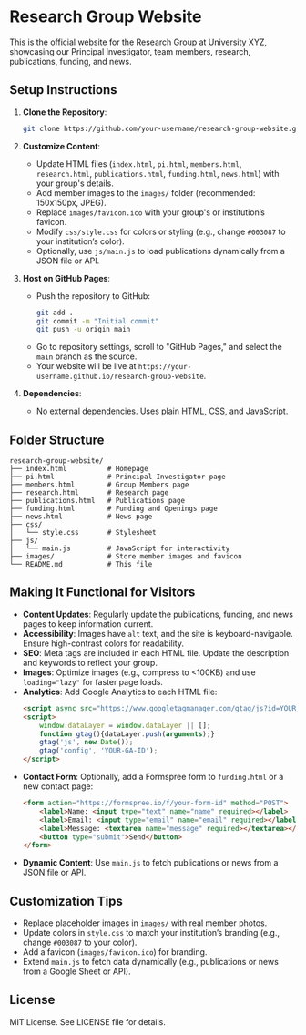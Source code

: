 # Research Group Website

This is the official website for the Research Group at University XYZ, showcasing our Principal Investigator, team members, research, publications, funding, and news.

## Setup Instructions

1. **Clone the Repository**:
   ```bash
   git clone https://github.com/your-username/research-group-website.git
   ```

2. **Customize Content**:
   - Update HTML files (`index.html`, `pi.html`, `members.html`, `research.html`, `publications.html`, `funding.html`, `news.html`) with your group's details.
   - Add member images to the `images/` folder (recommended: 150x150px, JPEG).
   - Replace `images/favicon.ico` with your group's or institution’s favicon.
   - Modify `css/style.css` for colors or styling (e.g., change `#003087` to your institution’s color).
   - Optionally, use `js/main.js` to load publications dynamically from a JSON file or API.

3. **Host on GitHub Pages**:
   - Push the repository to GitHub:
     ```bash
     git add .
     git commit -m "Initial commit"
     git push -u origin main
     ```
   - Go to repository settings, scroll to "GitHub Pages," and select the `main` branch as the source.
   - Your website will be live at `https://your-username.github.io/research-group-website`.

4. **Dependencies**:
   - No external dependencies. Uses plain HTML, CSS, and JavaScript.

## Folder Structure
```
research-group-website/
├── index.html          # Homepage
├── pi.html             # Principal Investigator page
├── members.html        # Group Members page
├── research.html       # Research page
├── publications.html   # Publications page
├── funding.html        # Funding and Openings page
├── news.html           # News page
├── css/
│   └── style.css       # Stylesheet
├── js/
│   └── main.js         # JavaScript for interactivity
├── images/             # Store member images and favicon
└── README.md           # This file
```

## Making It Functional for Visitors
- **Content Updates**: Regularly update the publications, funding, and news pages to keep information current.
- **Accessibility**: Images have `alt` text, and the site is keyboard-navigable. Ensure high-contrast colors for readability.
- **SEO**: Meta tags are included in each HTML file. Update the description and keywords to reflect your group.
- **Images**: Optimize images (e.g., compress to <100KB) and use `loading="lazy"` for faster page loads.
- **Analytics**: Add Google Analytics to each HTML file:
  ```html
  <script async src="https://www.googletagmanager.com/gtag/js?id=YOUR-GA-ID"></script>
  <script>
      window.dataLayer = window.dataLayer || [];
      function gtag(){dataLayer.push(arguments);}
      gtag('js', new Date());
      gtag('config', 'YOUR-GA-ID');
  </script>
  ```
- **Contact Form**: Optionally, add a Formspree form to `funding.html` or a new contact page:
  ```html
  <form action="https://formspree.io/f/your-form-id" method="POST">
      <label>Name: <input type="text" name="name" required></label>
      <label>Email: <input type="email" name="email" required></label>
      <label>Message: <textarea name="message" required></textarea></label>
      <button type="submit">Send</button>
  </form>
  ```
- **Dynamic Content**: Use `main.js` to fetch publications or news from a JSON file or API.

## Customization Tips
- Replace placeholder images in `images/` with real member photos.
- Update colors in `style.css` to match your institution’s branding (e.g., change `#003087` to your color).
- Add a favicon (`images/favicon.ico`) for branding.
- Extend `main.js` to fetch data dynamically (e.g., publications or news from a Google Sheet or API).

## License
MIT License. See LICENSE file for details.
